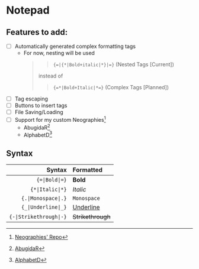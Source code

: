 ﻿# Notepad

## Features to add:

- [ ] Automatically generated complex formatting tags
	- For now, nesting will be used
		>> `{=|{*|Bold+italic|*}|=}`
		>> (Nested Tags [Current])
		>
		> instead of
		>
		>> `{=*|Bold+Italic|*=}`
		>> (Complex Tags [Planned])
- [ ] Tag escaping
- [ ] Buttons to insert tags
- [ ] File Saving/Loading
- [ ] Support for my custom Neographies[^Neo]
    - AbugidaR[^AbR]
    - AlphabetD[^AlD]

## Syntax

|Syntax|Formatted|
|-:|:-|
|`{=\|Bold\|=}`|**Bold**|
|`{*\|Italic\|*}`|*Italic*|
|`{.\|Monospace\|.}`|`Monospace`|
|`{_\|Underline\|_}`|<ins>Underline</ins>|
|`{-\|Strikethrough\|-}`|<s>Strikethrough</s>|

[^Neo]: [Neographies' Repo](https://github.com/JactusTheCactus/conscript-font-gen)

[^AbR]: [AbugidaR](https://github.com/JactusTheCactus/conscript-font-gen/tree/eb32dcf2e69f757c483aa0ffe4746b8387cea251/AbugidaR)

[^AlD]: [AlphabetD](https://github.com/JactusTheCactus/conscript-font-gen/tree/eb32dcf2e69f757c483aa0ffe4746b8387cea251/AlphabetD)
